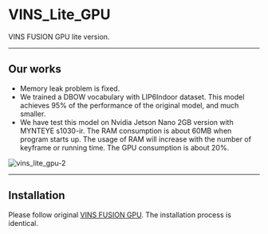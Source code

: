 # VINS_Lite_GPU

VINS FUSION GPU lite version. 

--- 

## Our works

- Memory leak problem is fixed. 
- We trained a DBOW vocabulary with LIP6Indoor dataset. This model achieves 95% of the performance of the original model, and much smaller.
- We have test this model on Nvidia Jetson Nano 2GB version with MYNTEYE s1030-ir. The RAM consumption is about 60MB when program starts up. The usage of RAM will increase with the number of keyframe or running time. The GPU consumption is about 20%.  

![vins_lite_gpu-2](https://user-images.githubusercontent.com/17807222/124372174-6c5d9700-dcbb-11eb-8bec-cb5755701528.png)

---

## Installation
Please follow original [VINS FUSION GPU](https://github.com/pjrambo/VINS-Fusion-gpu). The installation process is identical.


